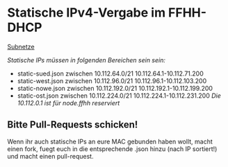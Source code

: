 Statische IPv4-Vergabe im FFHH-DHCP
===================================

[Subnetze](http://wiki.freifunk.net/Freifunk_Hamburg/%C3%9Cber#Subnetze)

*Statische IPs müssen in folgenden Bereichen sein sein:*
- static-sued.json zwischen 10.112.64.0/21 10.112.64.1-10.112.71.200
- static-west.json zwischen 10.112.96.0/21 10.112.96.1-10.112.103.200
- static-nowe.json zwischen 10.112.192.0/21 10.112.192.1-10.112.199.200
- static-ost.json zwischen 10.112.224.0/21 10.112.224.1-10.112.231.200
*Die 10.112.0.1 ist für node.ffhh reserviert*

Bitte Pull-Requests schicken!
-----------------------------

Wenn ihr auch statische IPs an eure MAC gebunden haben wollt, macht einen fork, fuegt euch in die entsprechende .json hinzu (nach IP sortiert!) und macht einen pull-request.
